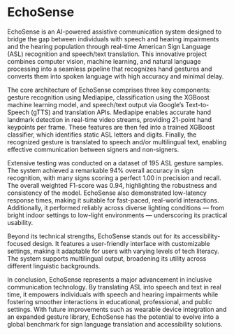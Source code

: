 # EchoSense
EchoSense is an AI-powered assistive communication system designed to bridge the gap between individuals with speech and hearing impairments and the hearing population through real-time American Sign Language (ASL) recognition and speech/text translation. This innovative project combines computer vision, machine learning, and natural language processing into a seamless pipeline that recognizes hand gestures and converts them into spoken language with high accuracy and minimal delay.

The core architecture of EchoSense comprises three key components: gesture recognition using Mediapipe, classification using the XGBoost machine learning model, and speech/text output via Google’s Text-to-Speech (gTTS) and translation APIs. Mediapipe enables accurate hand landmark detection in real-time video streams, providing 21-point hand keypoints per frame. These features are then fed into a trained XGBoost classifier, which identifies static ASL letters and digits. Finally, the recognized gesture is translated to speech and/or multilingual text, enabling effective communication between signers and non-signers.

Extensive testing was conducted on a dataset of 195 ASL gesture samples. The system achieved a remarkable 94% overall accuracy in sign recognition, with many signs scoring a perfect 1.00 in precision and recall. The overall weighted F1-score was 0.94, highlighting the robustness and consistency of the model. EchoSense also demonstrated low-latency response times, making it suitable for fast-paced, real-world interactions. Additionally, it performed reliably across diverse lighting conditions — from bright indoor settings to low-light environments — underscoring its practical usability.

Beyond its technical strengths, EchoSense stands out for its accessibility-focused design. It features a user-friendly interface with customizable settings, making it adaptable for users with varying levels of tech literacy. The system supports multilingual output, broadening its utility across different linguistic backgrounds.

In conclusion, EchoSense represents a major advancement in inclusive communication technology. By translating ASL into speech and text in real time, it empowers individuals with speech and hearing impairments while fostering smoother interactions in educational, professional, and public settings. With future improvements such as wearable device integration and an expanded gesture library, EchoSense has the potential to evolve into a global benchmark for sign language translation and accessibility solutions.
